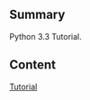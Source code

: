 ## Summary

 Python 3.3 Tutorial. 

## Content

[Tutorial](http://docs.python.org/3/tutorial/index.html)
